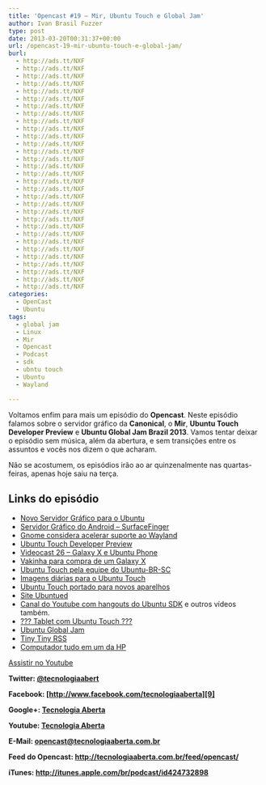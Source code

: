 ```yaml
---
title: 'Opencast #19 – Mir, Ubuntu Touch e Global Jam'
author: Ivan Brasil Fuzzer
type: post
date: 2013-03-20T00:31:37+00:00
url: /opencast-19-mir-ubuntu-touch-e-global-jam/
burl:
  - http://ads.tt/NXF
  - http://ads.tt/NXF
  - http://ads.tt/NXF
  - http://ads.tt/NXF
  - http://ads.tt/NXF
  - http://ads.tt/NXF
  - http://ads.tt/NXF
  - http://ads.tt/NXF
  - http://ads.tt/NXF
  - http://ads.tt/NXF
  - http://ads.tt/NXF
  - http://ads.tt/NXF
  - http://ads.tt/NXF
  - http://ads.tt/NXF
  - http://ads.tt/NXF
  - http://ads.tt/NXF
  - http://ads.tt/NXF
  - http://ads.tt/NXF
  - http://ads.tt/NXF
  - http://ads.tt/NXF
  - http://ads.tt/NXF
  - http://ads.tt/NXF
  - http://ads.tt/NXF
  - http://ads.tt/NXF
  - http://ads.tt/NXF
  - http://ads.tt/NXF
  - http://ads.tt/NXF
  - http://ads.tt/NXF
  - http://ads.tt/NXF
  - http://ads.tt/NXF
  - http://ads.tt/NXF
categories:
  - OpenCast
  - Ubuntu
tags:
  - global jam
  - Linux
  - Mir
  - Opencast
  - Podcast
  - sdk
  - ubntu touch
  - Ubuntu
  - Wayland

---
```

Voltamos enfim para mais um episódio do **Opencast**. Neste episódio falamos sobre o servidor gráfico da **Canonical**, o **Mir**, **Ubuntu Touch Developer Preview** e **Ubuntu Global Jam Brazil 2013**. Vamos tentar deixar o episódio sem música, além da abertura, e sem transições entre os assuntos e vocês nos dizem o que acharam.

Não se acostumem, os episódios irão ao ar quinzenalmente nas quartas-feiras, apenas hoje saiu na terça.

## Links do episódio

  * [Novo Servidor Gráfico para o Ubuntu][1]
  * <a href="http://forum.xda-developers.com/showthread.php?p=25716496" target="_blank" rel="nofollow">Servidor Gráfico do Android &#8211; SurfaceFinger</a>
  * <a href="http://br-linux.org/2013/com-anuncio-do-mir-gnome-considera-acelerar-suporte-ao-wayland/" target="_blank" rel="nofollow">Gnome considera acelerar suporte ao Wayland</a>
  * [Ubuntu Touch Developer Preview][2]
  * [Videocast 26 &#8211; Galaxy X e Ubuntu Phone][3]
  * [Vakinha para compra de um Galaxy X][4]
  * <a href="http://www.youtube.com/watch?v=XovKXqasDVI" target="_blank" rel="nofollow">Ubuntu Touch pela equipe do Ubuntu-BR-SC</a>
  * [Imagens diárias para o Ubuntu Touch][5]
  * [Ubuntu Touch portado para novos aparelhos][6]
  * <a href="http://ubuntued.info" target="_blank" rel="nofollow">Site Ubuntued</a>
  * <a href="http://www.youtube.com/user/UbuntuOnAir" target="_blank" rel="nofollow">Canal do Youtube com hangouts do Ubuntu SDK</a> e outros vídeos também.
  * <a href="http://openapps.com.br/duvidas-sobre-altenticidade-do-tablet-intermatrix/" target="_blank" rel="nofollow">??? Tablet com Ubuntu Touch ???</a>
  * [Ubuntu Global Jam][7]
  * <a href="http://br-linux.org/2013/alternativa-ao-moribundo-google-reader-instale-o-tiny-tiny-rss-no-seu-servidor/" target="_blank" rel="nofollow">Tiny Tiny RSS</a>
  * <a href="http://www.omgubuntu.co.uk/2013/03/hp-launch-ubuntu-all-in-one-pc-for-349" target="_blank" rel="nofollow">Computador tudo em um da HP</a>

<div class="video">
</div>

<p class="button">
  <a title="Assistir no Youtube" href="http://www.youtube.com/watch?v=Vp8_jetKEu8" target="_blank" rel="nofollow">Assistir no Youtube</a>
</p>

**Twitter: [@tecnologiaabert][8]**

**Facebook: [http://www.facebook.com/tecnologiaaberta][9]**

**Google+: [Tecnologia Aberta][10]**

**Youtube: [Tecnologia Aberta][11]**

**E-Mail: <opencast@tecnologiaaberta.com.br>**

**Feed do Opencast: <http://tecnologiaaberta.com.br/feed/opencast/>**

**iTunes: <a href="http://itunes.apple.com/br/podcast/id424732898" target="_blank" rel="nofollow">http://itunes.apple.com/br/podcast/id424732898</a>**

&nbsp;

 [1]: http://www.ubuntero.com.br/2013/03/novo-servidor-grafico-para-o-ubuntu/
 [2]: http://www.ubuntero.com.br/2013/02/ubuntu-touch-developer-preview/
 [3]: http://www.ubuntero.com.br/2013/02/videocast-26-galaxy-x-e-ubuntu-for-phones/
 [4]: http://www.ubuntero.com.br/2013/01/vaquinha-para-compra-de-um-galaxy-x/
 [5]: http://www.ubuntero.com.br/2013/02/ubuntu-for-phones-agora-com-builds-diarias/
 [6]: http://www.ubuntero.com.br/2013/02/ubuntu-for-phones-portado-para-novos-aparelhos/
 [7]: http://www.ubuntero.com.br/2013/03/ubuntu-global-jam-brazil-2013-2/
 [8]: http://twitter.com/tecnologiaabert
 [9]: https://www.facebook.com/tecnologiaaberta
 [10]: https://plus.google.com/u/0/b/114491525240353631044/114491525240353631044/about
 [11]: http://youtube.com/tecnologiaaberta